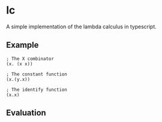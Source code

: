 # lc

A simple implementation of the lambda calculus in typescript.

## Example

```
; The X combinator
(x. (x x))

; The constant function
(x.(y.x))

; The identify function
(x.x)
```

## Evaluation
